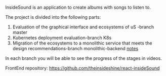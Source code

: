InsideSound is an application to create albums with songs to listen to.

The project is divided into the following parts:
1) Evaluation of the graphical interface and ecosystems of uS -branch master
2) Kubernetes deployment evaluation-branch K8s
3) Migration of the ecosystems to a monolithic service that meets the design recommendations-branch monolithic-backend
[notes](doc/recomendaciones.pdf)

In each branch you will be able to see the progress of the stages in videos.




FrontEnd repository: https://github.com/theinsideshine/react-insideSound